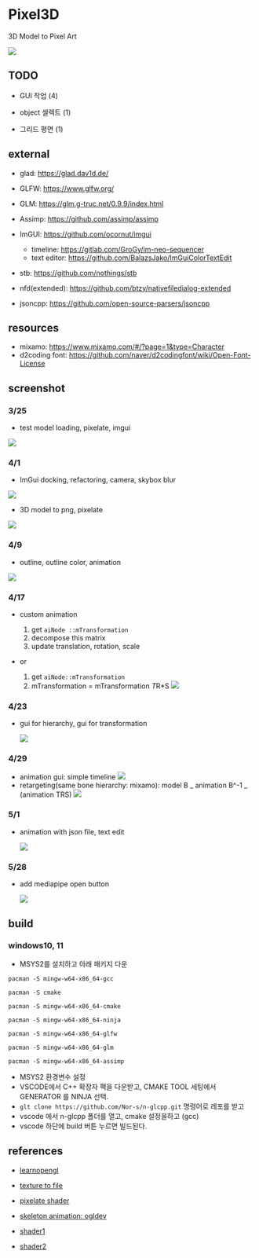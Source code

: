 # **Pixel3D**

3D Model to Pixel Art

![](/screenshot/2022-05-01-1.05.03.png)

## TODO

-   GUI 작업 (4)

-   object 셀렉트 (1)

-   그리드 평면 (1)

## external

-   glad: https://glad.dav1d.de/

-   GLFW: https://www.glfw.org/

-   GLM: https://glm.g-truc.net/0.9.9/index.html

-   Assimp: https://github.com/assimp/assimp

-   ImGUI: https://github.com/ocornut/imgui

    -   timeline: https://gitlab.com/GroGy/im-neo-sequencer
    -   text editor: https://github.com/BalazsJako/ImGuiColorTextEdit

-   stb: https://github.com/nothings/stb

-   nfd(extended): https://github.com/btzy/nativefiledialog-extended

-   jsoncpp: https://github.com/open-source-parsers/jsoncpp

## resources

-   mixamo: https://www.mixamo.com/#/?page=1&type=Character
-   d2coding font: https://github.com/naver/d2codingfont/wiki/Open-Font-License

## screenshot

### 3/25

-   test model loading, pixelate, imgui

![](https://github.com/Nor-s/n-glcpp/blob/main/screenshot/Mar-25-2022%2012-58-15.gif?raw=true)

### 4/1

-   ImGui docking, refactoring, camera, skybox blur

![](<https://github.com/Nor-s/n-glcpp/blob/main/screenshot/Animation%20(32).gif?raw=true>)

-   3D model to png, pixelate

![](/screenshot/Apr-01-2022%2014-53-09.gif)

### 4/9

-   outline, outline color, animation

![](/screenshot/Apr-09-2022%2004-14-49.gif)

### 4/17

-   custom animation

    1. get `aiNode ::mTransformation`
    2. decompose this matrix
    3. update translation, rotation, scale

-   or

    1. get `aiNode::mTransformation`
    2. mTransformation = mTransformation *T*R\*S
       ![](/screenshot/Apr_2022-04-17_12-45-38.png)

### 4/23

-   gui for hierarchy, gui for transformation

    ![](/screenshot/anim.gif)

### 4/29

-   animation gui: simple timeline
    ![](/screenshot/Apr-30-2022-00-11-45.gif)
-   retargeting(same bone hierarchy: mixamo): model B _ animation B^-1 _ (animation TRS)
    ![](/screenshot/Apr-30-2022-00-32-28.gif)

### 5/1

-   animation with json file, text edit

    ![](/screenshot/May-01-2022-10-54-32.gif)

### 5/28

-   add mediapipe open button

    ![](/screenshot/animation22.gif)

## build

### windows10, 11

-   MSYS2를 설치하고 아래 패키지 다운

```
pacman -S mingw-w64-x86_64-gcc

pacman -S cmake

pacman -S mingw-w64-x86_64-cmake

pacman -S mingw-w64-x86_64-ninja

pacman -S mingw-w64-x86_64-glfw

pacman -S mingw-w64-x86_64-glm

pacman -S mingw-w64-x86_64-assimp
```

-   MSYS2 환경변수 설정
-   VSCODE에서 C++ 확장자 팩을 다운받고, CMAKE TOOL 세팅에서 GENERATOR 를 NINJA 선택.
-   `glt clone https://github.com/Nor-s/n-glcpp.git` 명령어로 레포를 받고
-   vscode 에서 n-glcpp 폴더를 열고, cmake 설정을하고 (gcc)
-   vscode 하단에 build 버튼 누르면 빌드된다.

## references

-   [learnopengl](https://learnopengl.com/)

-   [texture to file](https://stackoverflow.com/questions/11863416/read-texture-bytes-with-glreadpixels)
-   [pixelate shader](https://github.com/genekogan/Processing-Shader-Examples/blob/master/TextureShaders/data/pixelate.glsl)

-   [skeleton animation: ogldev](https://ogldev.org/www/tutorial38/tutorial38.html)

-   [shader1](https://lettier.github.io/3d-game-shaders-for-beginners/)
-   [shader2](https://thebookofshaders.com/)
